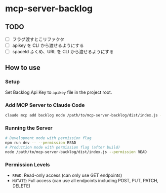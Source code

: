 # mcp-server-backlog

## TODO

- [ ] フラグ渡すとこリファクタ
- [ ] apikey を CLI から渡せるようにする
- [ ] spaceId ふくめ、URL を CLI から渡せるようにする

## How to use

### Setup

Set Backlog Api Key to `apikey` file in the project root.

### Add MCP Server to Claude Code

```sh
claude mcp add backlog node /path/to/mcp-server-backlog/dist/index.js -- --permission READ
```

### Running the Server

```sh
# Development mode with permission flag
npm run dev -- --permission READ
# Production mode with permission flag (after build)
node /path/to/mcp-server-backlog/dist/index.js --permission READ
```

### Permission Levels

- `READ`: Read-only access (can only use GET endpoints)
- `MUTATE`: Full access (can use all endpoints including POST, PUT, PATCH, DELETE)
